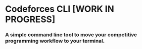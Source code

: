 # Codeforces CLI [WORK IN PROGRESS]


### A simple command line tool to move your competitive programming workflow to your terminal.

